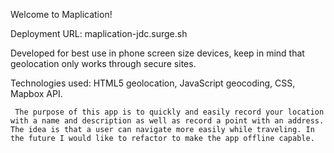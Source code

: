 Welcome to Maplication!

Deployment URL: maplication-jdc.surge.sh

Developed for best use in phone screen size devices, keep in mind that geolocation only works through secure sites.

Technologies used: HTML5 geolocation, JavaScript geocoding, CSS, Mapbox API.

     The purpose of this app is to quickly and easily record your location with a name and description as well as record a point with an address. The idea is that a user can navigate more easily while traveling. In the future I would like to refactor to make the app offline capable.
